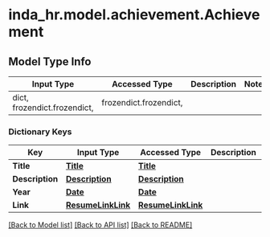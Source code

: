 # inda_hr.model.achievement.Achievement

## Model Type Info
Input Type | Accessed Type | Description | Notes
------------ | ------------- | ------------- | -------------
dict, frozendict.frozendict,  | frozendict.frozendict,  |  | 

### Dictionary Keys
Key | Input Type | Accessed Type | Description | Notes
------------ | ------------- | ------------- | ------------- | -------------
**Title** | [**Title**](Title.md) | [**Title**](Title.md) |  | [optional] 
**Description** | [**Description**](Description.md) | [**Description**](Description.md) |  | [optional] 
**Year** | [**Date**](Date.md) | [**Date**](Date.md) |  | [optional] 
**Link** | [**ResumeLinkLink**](ResumeLinkLink.md) | [**ResumeLinkLink**](ResumeLinkLink.md) |  | [optional] 

[[Back to Model list]](../../README.md#documentation-for-models) [[Back to API list]](../../README.md#documentation-for-api-endpoints) [[Back to README]](../../README.md)

